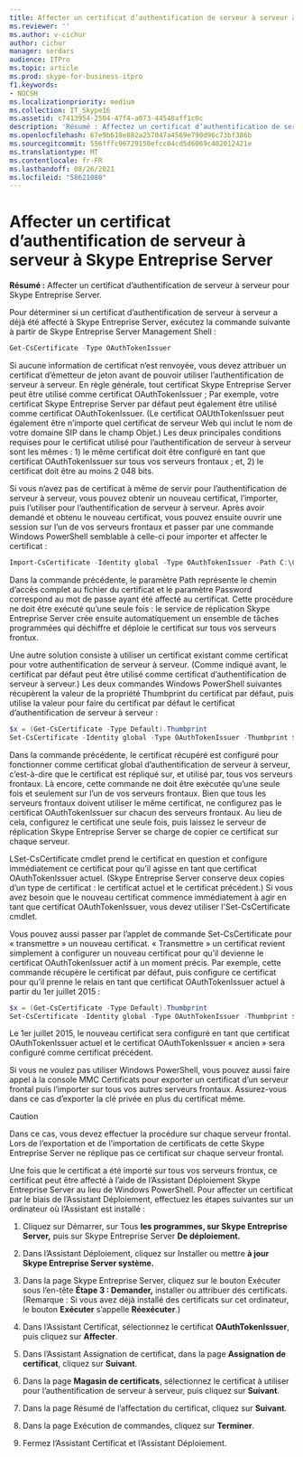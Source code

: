 ```yaml
---
title: Affecter un certificat d’authentification de serveur à serveur à Skype Entreprise Server
ms.reviewer: ''
ms.author: v-cichur
author: cichur
manager: serdars
audience: ITPro
ms.topic: article
ms.prod: skype-for-business-itpro
f1.keywords:
- NOCSH
ms.localizationpriority: medium
ms.collection: IT_Skype16
ms.assetid: c7413954-2504-47f4-a073-44548aff1c0c
description: 'Résumé : Affectez un certificat d’authentification de serveur à serveur pour Skype Entreprise Server.'
ms.openlocfilehash: 67e9b618e882a257047a4569e790d96c73bf386b
ms.sourcegitcommit: 556fffc96729150efcc04cd5d6069c402012421e
ms.translationtype: MT
ms.contentlocale: fr-FR
ms.lasthandoff: 08/26/2021
ms.locfileid: "58621080"
---
```

# <a name="assign-a-server-to-server-authentication-certificate-to-skype-for-business-server"></a>Affecter un certificat d’authentification de serveur à serveur à Skype Entreprise Server
**Résumé :** Affecter un certificat d’authentification de serveur à serveur pour Skype Entreprise Server.
  
Pour déterminer si un certificat d’authentification de serveur à serveur a déjà été affecté à Skype Entreprise Server, exécutez la commande suivante à partir de Skype Entreprise Server Management Shell :
  
```PowerShell
Get-CsCertificate -Type OAuthTokenIssuer
```

Si aucune information de certificat n’est renvoyée, vous devez attribuer un certificat d’émetteur de jeton avant de pouvoir utiliser l’authentification de serveur à serveur. En règle générale, tout certificat Skype Entreprise Server peut être utilisé comme certificat OAuthTokenIssuer ; Par exemple, votre certificat Skype Entreprise Server par défaut peut également être utilisé comme certificat OAuthTokenIssuer. (Le certificat OAUthTokenIssuer peut également être n’importe quel certificat de serveur Web qui inclut le nom de votre domaine SIP dans le champ Objet.) Les deux principales conditions requises pour le certificat utilisé pour l’authentification de serveur à serveur sont les mêmes : 1) le même certificat doit être configuré en tant que certificat OAuthTokenIssuer sur tous vos serveurs frontaux ; et, 2) le certificat doit être au moins 2 048 bits.
  
Si vous n’avez pas de certificat à même de servir pour l’authentification de serveur à serveur, vous pouvez obtenir un nouveau certificat, l’importer, puis l’utiliser pour l’authentification de serveur à serveur. Après avoir demandé et obtenu le nouveau certificat, vous pouvez ensuite ouvrir une session sur l’un de vos serveurs frontaux et passer par une commande Windows PowerShell semblable à celle-ci pour importer et affecter le certificat :
  
```PowerShell
Import-CsCertificate -Identity global -Type OAuthTokenIssuer -Path C:\Certificates\ServerToServerAuth.pfx  -Password "P@ssw0rd"
```

Dans la commande précédente, le paramètre Path représente le chemin d’accès complet au fichier du certificat et le paramètre Password correspond au mot de passe ayant été affecté au certificat. Cette procédure ne doit être exécuté qu’une seule fois : le service de réplication Skype Entreprise Server crée ensuite automatiquement un ensemble de tâches programmées qui déchiffre et déploie le certificat sur tous vos serveurs frontux.
  
Une autre solution consiste à utiliser un certificat existant comme certificat pour votre authentification de serveur à serveur. (Comme indiqué avant, le certificat par défaut peut être utilisé comme certificat d’authentification de serveur à serveur.) Les deux commandes Windows PowerShell suivantes récupèrent la valeur de la propriété Thumbprint du certificat par défaut, puis utilise la valeur pour faire du certificat par défaut le certificat d’authentification de serveur à serveur :
  
```PowerShell
$x = (Get-CsCertificate -Type Default).Thumbprint
Set-CsCertificate -Identity global -Type OAuthTokenIssuer -Thumbprint $x
```

Dans la commande précédente, le certificat récupéré est configuré pour fonctionner comme certificat global d’authentification de serveur à serveur, c’est-à-dire que le certificat est répliqué sur, et utilisé par, tous vos serveurs frontaux. Là encore, cette commande ne doit être exécutée qu’une seule fois et seulement sur l’un de vos serveurs frontaux. Bien que tous les serveurs frontaux doivent utiliser le même certificat, ne configurez pas le certificat OAuthTokenIssuer sur chacun des serveurs frontaux. Au lieu de cela, configurez le certificat une seule fois, puis laissez le serveur de réplication Skype Entreprise Server se charge de copier ce certificat sur chaque serveur.
  
LSet-CsCertificate cmdlet prend le certificat en question et configure immédiatement ce certificat pour qu’il agisse en tant que certificat OAuthTokenIssuer actuel. (Skype Entreprise Server conserve deux copies d’un type de certificat : le certificat actuel et le certificat précédent.) Si vous avez besoin que le nouveau certificat commence immédiatement à agir en tant que certificat OAuthTokenIssuer, vous devez utiliser l'Set-CsCertificate cmdlet.
  
Vous pouvez aussi passer par l’applet de commande Set-CsCertificate pour « transmettre » un nouveau certificat. « Transmettre » un certificat revient simplement à configurer un nouveau certificat pour qu’il devienne le certificat OAuthTokenIssuer actif à un moment précis. Par exemple, cette commande récupère le certificat par défaut, puis configure ce certificat pour qu’il prenne le relais en tant que certificat OAuthTokenIssuer actuel à partir du 1er juillet 2015 :
  
```PowerShell
$x = (Get-CsCertificate -Type Default).Thumbprint
Set-CsCertificate -Identity global -Type OAuthTokenIssuer -Thumbprint $x -EffectiveDate "7/1/2015" -Roll
```

Le 1er juillet 2015, le nouveau certificat sera configuré en tant que certificat OAuthTokenIssuer actuel et le certificat OAuthTokenIssuer « ancien » sera configuré comme certificat précédent.
  
Si vous ne voulez pas utiliser Windows PowerShell, vous pouvez aussi faire appel à la console MMC Certificats pour exporter un certificat d’un serveur frontal puis l’importer sur tous vos autres serveurs frontaux. Assurez-vous dans ce cas d’exporter la clé privée en plus du certificat même.
  
> [!CAUTION]
> Dans ce cas, vous devez effectuer la procédure sur chaque serveur frontal. Lors de l’exportation et de l’importation de certificats de cette Skype Entreprise Server ne réplique pas ce certificat sur chaque serveur frontal. 
  
Une fois que le certificat a été importé sur tous vos serveurs frontux, ce certificat peut être affecté à l’aide de l’Assistant Déploiement Skype Entreprise Server au lieu de Windows PowerShell. Pour affecter un certificat par le biais de l’Assistant Déploiement, effectuez les étapes suivantes sur un ordinateur où l’Assistant est installé :
  
1. Cliquez sur Démarrer, sur Tous **les programmes, sur Skype Entreprise Server,** puis sur Skype Entreprise Server **De déploiement.**
    
2. Dans l’Assistant Déploiement, cliquez sur Installer ou mettre **à jour Skype Entreprise Server système.**
    
3. Dans la page Skype Entreprise Server, cliquez  sur le bouton Exécuter sous l’en-tête **Étape 3 : Demander,** installer ou attribuer des certificats. (Remarque : Si vous avez déjà installé des certificats sur cet ordinateur, le bouton **Exécuter** s’appelle **Réexécuter**.)
    
4. Dans l’Assistant Certificat, sélectionnez le certificat **OAuthTokenIssuer**, puis cliquez sur **Affecter**.
    
5. Dans l’Assistant Assignation de certificat, dans la page **Assignation de certificat**, cliquez sur **Suivant**.
    
6. Dans la page **Magasin de certificats**, sélectionnez le certificat à utiliser pour l’authentification de serveur à serveur, puis cliquez sur **Suivant**.
    
7. Dans la page Résumé de l’affectation du certificat, cliquez sur **Suivant**.
    
8. Dans la page Exécution de commandes, cliquez sur **Terminer**.
    
9. Fermez l’Assistant Certificat et l’Assistant Déploiement.
    


